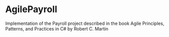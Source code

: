 # AgilePayroll
Implementation of the Payroll project described in the book Agile Principles, Patterns, and Practices in C# by Robert C. Martin

